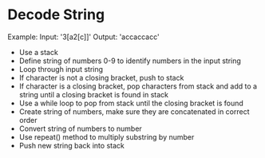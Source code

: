 # Decode String

Example:
Input: '3[a2[c]]'
Output: 'accaccacc'

- Use a stack
- Define string of numbers 0-9 to identify numbers in the input string
- Loop through input string
- If character is not a closing bracket, push to stack
- If character is a closing bracket, pop characters from stack and add to a string until a closing bracket is found in stack
- Use a while loop to pop from stack until the closing bracket is found
- Create string of numbers, make sure they are concatenated in correct order
- Convert string of numbers to number
- Use repeat() method to multiply substring by number
- Push new string back into stack